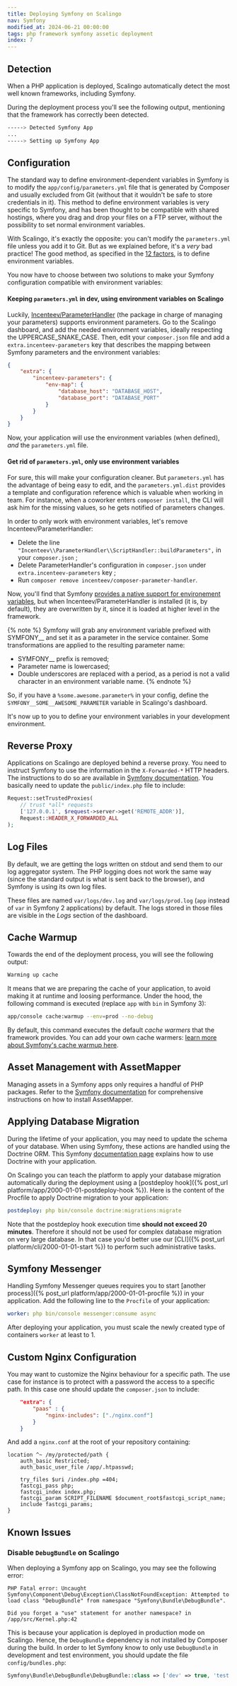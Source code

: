 ```yaml
---
title: Deploying Symfony on Scalingo
nav: Symfony
modified_at: 2024-06-21 00:00:00
tags: php framework symfony assetic deployment
index: 7
---
```


## Detection

When a PHP application is deployed, Scalingo automatically detect the most well
known frameworks, including Symfony.

During the deployment process you'll see the following output, mentioning that
the framework has correctly been detected.

```bash
-----> Detected Symfony App
...
-----> Setting up Symfony App
```

## Configuration

The standard way to define environment-dependent variables in Symfony is to
modify the `app/config/parameters.yml` file that is generated by Composer and
usually excluded from Git (without that it wouldn't be safe to store
credentials in it). This method to define environment variables is very
specific to Symfony, and has been thought to be compatible with shared
hostings, where you drag and drop your files on a FTP server, without the
possibility to set normal environment variables.

With Scalingo, it's exactly the opposite: you can't modify the `parameters.yml`
file unless you add it to Git. But as we explained before, it's a _very_ bad
practice! The good method, as specified in the [12
factors](https://12factor.net), is to define environment variables.

You now have to choose between two solutions to make your Symfony configuration
compatible with environment variables:

#### Keeping `parameters.yml` in dev, using environment variables on Scalingo

Luckily,
[Incenteev/ParameterHandler](https://github.com/Incenteev/ParameterHandler)
(the package in charge of managing your parameters) supports environment
parameters. Go to the Scalingo dashboard, and add the needed environment
variables, ideally respecting the UPPERCASE_SNAKE_CASE. Then, edit your
`composer.json` file and add a `extra.incenteev-parameters` key that describes
the mapping between Symfony parameters and the environment variables:

```json
{
    "extra": {
        "incenteev-parameters": {
            "env-map": {
                "database_host": "DATABASE_HOST",
                "database_port": "DATABASE_PORT"
            }
        }
    }
}
```

Now, your application will use the environment variables (when defined), *and*
the `parameters.yml` file.

#### Get rid of `parameters.yml`, only use environment variables

For sure, this will make your configuration cleaner. But `parameters.yml` has
the advantage of being easy to edit, and the `parameters.yml.dist` provides a
template and configuration reference which is valuable when working in team.
For instance, when a coworker enters `composer install`, the CLI will ask him
for the missing values, so he gets notified of parameters changes.

In order to only work with environment variables, let's remove
Incenteev/ParameterHandler:

 - Delete the line `"Incenteev\\ParameterHandler\\ScriptHandler::buildParameters",` in your `composer.json` ;
 - Delete ParameterHandler's configuration in `composer.json` under `extra.incenteev-parameters` key ;
 - Run `composer remove incenteev/composer-parameter-handler`.

Now, you'll find that Symfony [provides a native support for environement
variables](https://symfony.com/doc/current/cookbook/configuration/external_parameters.html),
but when Incenteev/ParameterHandler is installed (it is, by default), they are
overwritten by it, since it is loaded at higher level in the framework.

{% note %}
  Symfony will grab any environment variable prefixed with SYMFONY__ and set it
  as a parameter in the service container. Some transformations are applied to
  the resulting parameter name:
  - SYMFONY__ prefix is removed;
  - Parameter name is lowercased;
  - Double underscores are replaced with a period, as a period is not a valid
    character in an environment variable name.
{% endnote %}

So, if you have a `%some.awesome.parameter%` in your config, define the
`SYMFONY__SOME__AWESOME_PARAMETER` variable in Scalingo's dashboard.

It's now up to you to define your environment variables in your development environment.

## Reverse Proxy

Applications on Scalingo are deployed behind a reverse proxy. You need to
instruct Symfony to use the information in the `X-Forwarded-*` HTTP headers. The
instructions to do so are available in [Symfony
documentation](https://symfony.com/doc/current/deployment/proxies.html#but-what-if-the-ip-of-my-reverse-proxy-changes-constantly). You basically need to update the `public/index.php` file to include:

```php
Request::setTrustedProxies(
    // trust *all* requests
    ['127.0.0.1', $request->server->get('REMOTE_ADDR')],
    Request::HEADER_X_FORWARDED_ALL
);
```

## Log Files

By default, we are getting the logs written on stdout and send them to our log
aggregator system. The PHP logging does not work the same way (since the
standard output is what is sent back to the browser), and Symfony is using its
own log files.

These files are named `var/logs/dev.log` and `var/logs/prod.log` (`app` instead
of `var` in Symfony 2 applications) by default. The logs stored in those files
are visible in the _Logs_ section of the dashboard.

## Cache Warmup

Towards the end of the deployment process, you will see the following output:

```bash
Warming up cache
```

It means that we are preparing the cache of your application, to avoid making
it at runtime and loosing performance. Under the hood, the following command is
executed (replace `app` with `bin` in Symfony 3):

```bash
app/console cache:warmup --env=prod --no-debug
```

By default, this command executes the default _cache warmers_ that the
framework provides. You can add your own cache warmers: [learn more about
Symfony's cache warmup
here](https://symfony.com/doc/current/reference/dic_tags.html#kernel-cache-warmer).

## Asset Management with AssetMapper

Managing assets in a Symfony apps only requires a handful of PHP packages. Refer to the [Symfony documentation](https://symfony.com/doc/current/frontend/asset_mapper.html#installation) for comprehensive instructions on how to install AssetMapper.

## Applying Database Migration

During the lifetime of your application, you may need to update the schema of
your database. When using Symfony, these actions are handled using the Doctrine
ORM. This Symfony [documentation
page](https://symfony.com/doc/master/bundles/DoctrineMigrationsBundle/index.html)
explains how to use Doctrine with your application.

On Scalingo you can teach the platform to apply your database
migration automatically during the deployment using a
[postdeploy hook]({% post_url platform/app/2000-01-01-postdeploy-hook %}).
Here is the
content of the Procfile to apply Doctrine migration to your application:

```yaml
postdeploy: php bin/console doctrine:migrations:migrate
```

Note that the postdeploy hook execution time **should not exceed 20 minutes**.
Therefore it should not be used for complex database migration on very large
database. In that case you'd better use our
[CLI]({% post_url platform/cli/2000-01-01-start %}) to perform such administrative tasks.

## Symfony Messenger

Handling Symfony Messenger queues requires you to start [another process]({% post_url
platform/app/2000-01-01-procfile %}) in your application. Add the following line to the `Procfile`
of your application:

```yaml
worker: php bin/console messenger:consume async
```

After deploying your application, you must scale the newly created type of
containers `worker` at least to 1.

## Custom Nginx Configuration

You may want to customize the Nginx behaviour for a specific path. The use case for instance is to protect with a password the access to a specific path. In this case one should update the `composer.json` to include:

```json
    "extra": {
        "paas" : {
            "nginx-includes": ["./nginx.conf"]
        }
    }
```

And add a `nginx.conf` at the root of your repository containing:

```nginx
location ^~ /my/protected/path {
    auth_basic Restricted;
    auth_basic_user_file /app/.htpasswd;

    try_files $uri /index.php =404;
    fastcgi_pass php;
    fastcgi_index index.php;
    fastcgi_param SCRIPT_FILENAME $document_root$fastcgi_script_name;
    include fastcgi_params;
}
```

## Known Issues

### Disable `DebugBundle` on Scalingo

When deploying a Symfony app on Scalingo, you may see the following error:

```text
PHP Fatal error: Uncaught Symfony\Component\Debug\Exception\ClassNotFoundException: Attempted to load class "DebugBundle" from namespace "Symfony\Bundle\DebugBundle".

Did you forget a "use" statement for another namespace? in /app/src/Kernel.php:42
```

This is because your application is deployed in production mode on Scalingo.
Hence, the `DebugBundle` dependency is not installed by Composer during the
build. In order to let Symfony know to only use `DebugBundle` in development and
test environment, you should update the file `config/bundles.php`:

```php
Symfony\Bundle\DebugBundle\DebugBundle::class => ['dev' => true, 'test' => true],
```
